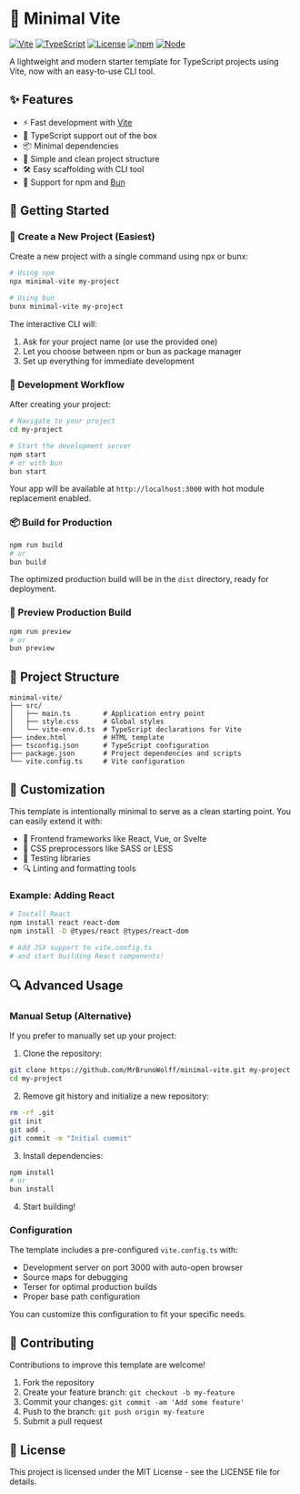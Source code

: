 # 🚀 Minimal Vite

[![Vite](https://img.shields.io/badge/Vite-Latest-646CFF?style=flat-square&logo=vite)](https://vitejs.dev/)
[![TypeScript](https://img.shields.io/badge/TypeScript-Latest-3178C6?style=flat-square&logo=typescript)](https://www.typescriptlang.org/)
[![License](https://img.shields.io/badge/License-MIT-green.svg?style=flat-square)](LICENSE)
[![npm](https://img.shields.io/npm/v/minimal-vite?style=flat-square&logo=npm)](https://www.npmjs.com/package/minimal-vite)
[![Node](https://img.shields.io/node/v/minimal-vite?style=flat-square&logo=nodedotjs)](https://nodejs.org)

A lightweight and modern starter template for TypeScript projects using Vite, now with an easy-to-use CLI tool.

## ✨ Features

- ⚡️ Fast development with [Vite](https://vitejs.dev/)
- 🔵 TypeScript support out of the box
- 📦 Minimal dependencies
- 🧩 Simple and clean project structure
- 🛠️ Easy scaffolding with CLI tool
- 🔄 Support for npm and [Bun](https://bun.sh/)

## 🚦 Getting Started

### 💫 Create a New Project (Easiest)

Create a new project with a single command using npx or bunx:

```bash
# Using npm
npx minimal-vite my-project

# Using bun
bunx minimal-vite my-project
```

The interactive CLI will:
1. Ask for your project name (or use the provided one)
2. Let you choose between npm or bun as package manager
3. Set up everything for immediate development

### 🚀 Development Workflow

After creating your project:

```bash
# Navigate to your project
cd my-project

# Start the development server
npm start
# or with bun
bun start
```

Your app will be available at `http://localhost:3000` with hot module replacement enabled.

### 📦 Build for Production

```bash
npm run build
# or
bun build
```

The optimized production build will be in the `dist` directory, ready for deployment.

### 👀 Preview Production Build

```bash
npm run preview
# or
bun preview
```

## 📁 Project Structure

```
minimal-vite/
├── src/
│   ├── main.ts        # Application entry point
│   ├── style.css      # Global styles
│   └── vite-env.d.ts  # TypeScript declarations for Vite
├── index.html         # HTML template
├── tsconfig.json      # TypeScript configuration
├── package.json       # Project dependencies and scripts
└── vite.config.ts     # Vite configuration
```

## 🔧 Customization

This template is intentionally minimal to serve as a clean starting point. You can easily extend it with:

- 🔄 Frontend frameworks like React, Vue, or Svelte
- 🎨 CSS preprocessors like SASS or LESS
- 🧪 Testing libraries
- 🔍 Linting and formatting tools

### Example: Adding React

```bash
# Install React
npm install react react-dom
npm install -D @types/react @types/react-dom

# Add JSX support to vite.config.ts
# and start building React components!
```

## 🔍 Advanced Usage

### Manual Setup (Alternative)

If you prefer to manually set up your project:

1. Clone the repository:

```bash
git clone https://github.com/MrBrunoWolff/minimal-vite.git my-project
cd my-project
```

2. Remove git history and initialize a new repository:

```bash
rm -rf .git
git init
git add .
git commit -m "Initial commit"
```

3. Install dependencies:

```bash
npm install
# or
bun install
```

4. Start building!

### Configuration

The template includes a pre-configured `vite.config.ts` with:

- Development server on port 3000 with auto-open browser
- Source maps for debugging
- Terser for optimal production builds
- Proper base path configuration

You can customize this configuration to fit your specific needs.

## 🤝 Contributing

Contributions to improve this template are welcome!

1. Fork the repository
2. Create your feature branch: `git checkout -b my-feature`
3. Commit your changes: `git commit -am 'Add some feature'`
4. Push to the branch: `git push origin my-feature`
5. Submit a pull request

## 📄 License

This project is licensed under the MIT License - see the LICENSE file for details. 